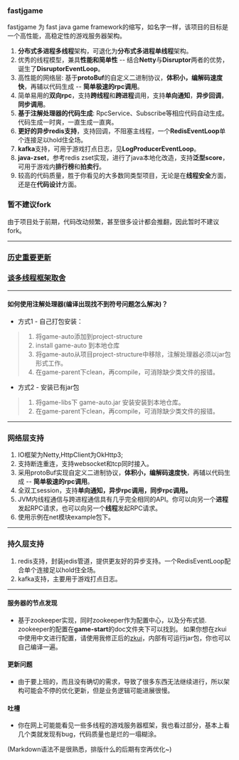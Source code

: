 ### fastjgame
fastjgame 为 fast java game framework的缩写，如名字一样，该项目的目标是一个高性能，高稳定性的游戏服务器架构。  
1. **分布式多进程多线程**架构，可退化为**分布式多进程单线程**架构。
2. 优秀的线程模型，兼具**性能和简单性** -- 结合**Netty**与**Disruptor**两者的优势，诞生了**DisruptorEventLoop**。  
3. 高性能的网络层: 基于**protoBuf**的自定义二进制协议，**体积小，编解码速度快**，再辅以代码生成 -- **简单极速的rpc调用**。
4. 简单易用的**双向rpc**，支持**跨线程**和**跨进程**调用，支持**单向通知**，**异步回调**，**同步调用**。
5. **基于注解处理器的代码生成**: RpcService、Subscribe等相应代码自动生成。代码生成一时爽，一直生成一直爽。
6. **更好的异步redis支持**，支持回调，不阻塞主线程，一个**RedisEventLoop**单个连接足以hold住全场。
7. **kafka**支持，可用于游戏打点日志，见**LogProducerEventLoop**。
8. **java-zset**，参考redis zset实现，进行了java本地化改造，支持**泛型score**，可用于游戏内**排行榜**和**拍卖行**。
9. 较高的代码质量，胜于你看见的大多数同类型项目，无论是在**线程安全**方面，还是在**代码设计**方面。

### 暂不建议fork
由于项目处于前期，代码改动频繁，甚至很多设计都会推翻，因此暂时不建议fork。

***
### [历史重要更新](https://github.com/hl845740757/fastjgame/blob/master/%E5%8E%86%E5%8F%B2%E9%87%8D%E8%A6%81%E6%9B%B4%E6%96%B0.md)

### [谈多线程框架取舍](https://github.com/hl845740757/fastjgame/blob/master/%e5%a4%9a%e7%ba%bf%e7%a8%8b%e6%a1%86%e6%9e%b6%e5%8f%96%e8%88%8d.md)

***
#### 如何使用注解处理器(编译出现找不到符号问题怎么解决)？
+ 方式1 - 自己打包安装：  
> 1. 将game-auto添加到project-structure
> 2. install game-auto 到本地仓库
> 3. 将game-auto从项目project-structure中移除，注解处理器必须以jar包形式工作。
> 4. 在game-parent下clean，再compile，可消除缺少类文件的报错。

+ 方式2 - 安装已有jar包
> 1. 将game-libs下 game-auto.jar 安装安装到本地仓库。
> 2. 在game-parent下clean，再compile，可消除缺少类文件的报错。

***
### 网络层支持
1. IO框架为Netty,HttpClient为OkHttp3;   
2. 支持断连重连，支持websocket和tcp同时接入。  
3. 采用protoBuf实现自定义二进制协议，**体积小，编解码速度快**，再辅以代码生成 -- **简单极速的rpc调用**。
4. 全双工session，支持**单向通知，异步rpc调用，同步rpc调用。**
5. JVM内线程通信与跨进程通信具有几乎完全相同的API。你可以向另一个**进程**发起RPC请求，也可以向另一个**线程**发起RPC请求。
6. 使用示例在net模块example包下。

***
### 持久层支持
1. redis支持，封装jedis管道，提供更友好的异步支持。一个RedisEventLoop配合单个连接足以hold住全场。
2. kafka支持，主要用于游戏打点日志。

***
#### 服务器的节点发现
* 基于zookeeper实现，同时zookeeper作为配置中心，以及分布式锁.  
  zookeeper的配置在**game-start**的doc文件夹下可以找到。
  如果你想在zkui中使用中文进行配置，请使用我修正后的[zkui](https://github.com/hl845740757/zkui)，内部有可运行jar包，你也可以自己编译一遍。

#### 更新问题 
+ 由于要上班的，而且没有确切的需求，导致了很多东西无法继续进行，所以架构可能会不停的优化更新，但是业务逻辑可能进展很慢。

#### 吐槽
+ 你在网上可能能看见一些多线程的游戏服务器框架，我也看过部分，基本上看几个类就发现有bug，代码质量也是烂的一塌糊涂。  

(Markdown语法不是很熟悉，排版什么的后期有空再优化~)
